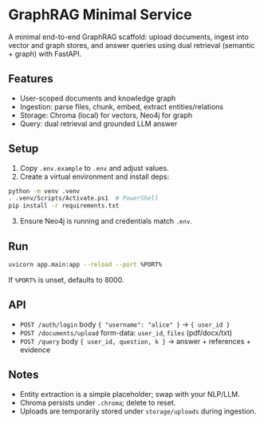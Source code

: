 # GraphRAG Minimal Service

A minimal end-to-end GraphRAG scaffold: upload documents, ingest into vector and graph stores, and answer queries using dual retrieval (semantic + graph) with FastAPI.

## Features
- User-scoped documents and knowledge graph
- Ingestion: parse files, chunk, embed, extract entities/relations
- Storage: Chroma (local) for vectors, Neo4j for graph
- Query: dual retrieval and grounded LLM answer

## Setup
1. Copy `.env.example` to `.env` and adjust values.
2. Create a virtual environment and install deps:
```bash
python -m venv .venv
. .venv/Scripts/Activate.ps1  # PowerShell
pip install -r requirements.txt
```
3. Ensure Neo4j is running and credentials match `.env`.

## Run
```bash
uvicorn app.main:app --reload --port %PORT%
```
If `%PORT%` is unset, defaults to 8000.

## API
- `POST /auth/login` body `{ "username": "alice" }` → `{ user_id }`
- `POST /documents/upload` form-data: `user_id`, `files` (pdf/docx/txt)
- `POST /query` body `{ user_id, question, k }` → answer + references + evidence

## Notes
- Entity extraction is a simple placeholder; swap with your NLP/LLM.
- Chroma persists under `.chroma`; delete to reset.
- Uploads are temporarily stored under `storage/uploads` during ingestion.
